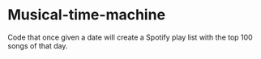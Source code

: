 # Musical-time-machine
Code that once given a date will create a Spotify play list with the top 100 songs of that day.
